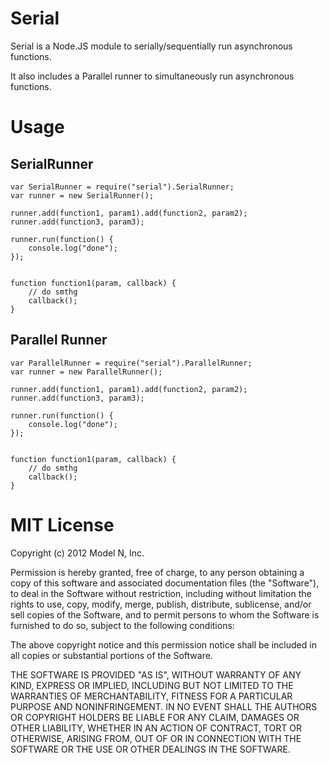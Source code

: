 Serial
====

Serial is a Node.JS module to serially/sequentially run asynchronous functions.

It also includes a Parallel runner to simultaneously run asynchronous functions.

Usage
====

SerialRunner
------------
    var SerialRunner = require("serial").SerialRunner;
    var runner = new SerialRunner();
    
    runner.add(function1, param1).add(function2, param2);
    runner.add(function3, param3);
    
    runner.run(function() {
        console.log("done");
    });


    function function1(param, callback) {
        // do smthg
        callback();
    }

Parallel Runner
---------------
    var ParallelRunner = require("serial").ParallelRunner;
    var runner = new ParallelRunner();

    runner.add(function1, param1).add(function2, param2);
    runner.add(function3, param3);

    runner.run(function() {
        console.log("done");
    });


    function function1(param, callback) {
        // do smthg
        callback();
    }


MIT License
===========
Copyright (c) 2012 Model N, Inc.

Permission is hereby granted, free of charge, to any person obtaining a copy of this software and associated documentation files (the "Software"), to deal in the Software without restriction, including without limitation the rights to use, copy, modify, merge, publish, distribute, sublicense, and/or sell copies of the Software, and to permit persons to whom the Software is furnished to do so, subject to the following conditions:

The above copyright notice and this permission notice shall be included in all copies or substantial portions of the Software.

THE SOFTWARE IS PROVIDED "AS IS", WITHOUT WARRANTY OF ANY KIND, EXPRESS OR IMPLIED, INCLUDING BUT NOT LIMITED TO THE WARRANTIES OF MERCHANTABILITY, FITNESS FOR A PARTICULAR PURPOSE AND NONINFRINGEMENT. IN NO EVENT SHALL THE AUTHORS OR COPYRIGHT HOLDERS BE LIABLE FOR ANY CLAIM, DAMAGES OR OTHER LIABILITY, WHETHER IN AN ACTION OF CONTRACT, TORT OR OTHERWISE, ARISING FROM, OUT OF OR IN CONNECTION WITH THE SOFTWARE OR THE USE OR OTHER DEALINGS IN THE SOFTWARE.
